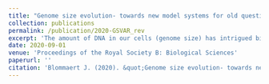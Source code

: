 ```yaml
---
title: "Genome size evolution- towards new model systems for old questions"
collection: publications
permalink: /publication/2020-GSVAR_rev
excerpt: 'The amount of DNA in our cells (genome size) has intrigued biologists for many decades. Previously, it wasn’t understood why seemingly less-complex organisms (like onions) had more DNA than more complex organisms (like humans), but it was then found to be caused by non-coding DNA. Where does this extra DNA come from? And what are its other effects on the organism? In this review, I have discussed these issues and how we can combine new and old technologies to try to answer these questions. Hopefully this will lead to a deeper understanding of the evolutionary forces acting on non-coding DNA.'
date: 2020-09-01
venue: 'Proceedings of the Royal Society B: Biological Sciences'
paperurl: ''
citation: 'Blommaert J. (2020). &quot;Genome size evolution- towards new model systems for old questions.&quot; ; <i>Proceedings of the Royal Society B: Biological Sciences</i>';<i>in press</i>'
---
```

